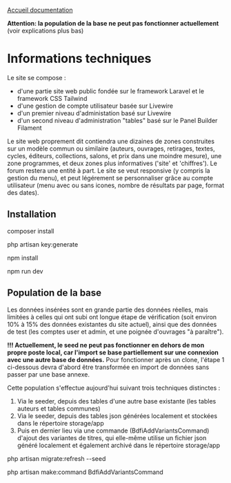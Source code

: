 [Accueil documentation](welcome.md)

**Attention: la population de la base ne peut pas fonctionner actuellement** (voir explications plus bas)

# Informations techniques

Le site se compose :
 - d'une partie site web public fondée sur le framework Laravel et le framework CSS Tailwind
 - d'une gestion de compte utilisateur basée sur Livewire
 - d'un premier niveau d'administation basé sur Livewire
 - d'un second niveau d'administration "tables" basé sur le Panel Builder Filament

 Le site web proprement dit contiendra une dizaines de zones construites sur un modèle commun ou similaire (auteurs, ouvrages, retirages, textes, cycles, éditeurs, collections, salons, et prix dans une moindre mesure), une zone programmes, et deux zones plus informatives ('site' et 'chiffres'). Le forum restera une entité à part. Le site se veut responsive (y compris la gestion du menu), et peut légérement se personnaliser grâce au compte utilisateur (menu avec ou sans icones, nombre de résultats par page, format des dates).

## Installation

 composer install

 php artisan key:generate

 npm install

 npm run dev

## Population de la base

Les données insérées sont en grande partie des données réelles, mais limitées à celles qui ont subi ont longue étape de vérification (soit environ 10% à 15% des données existantes du site actuel), ainsi que des données de test (les comptes user et admin, et une poignée d'ouvrages "à paraître").

**!!! Actuellement, le seed ne peut pas fonctionner en dehors de mon propre poste local, car l'import se base partiellement sur une connexion avec une autre base de données.**
Pour fonctionner après un clone, l'étape 1 ci-dessous devra d'abord être transformée en import de données sans passer par une base annexe.

Cette population s'effectue aujourd'hui suivant trois techniques distinctes :
 1. Via le seeder, depuis des tables d'une autre base existante (les tables auteurs et tables communes)
 2. Via le seeder, depuis des tables json générées localement et stockées dans le répertoire storage/app
 3. Puis en dernier lieu via une commande (BdfiAddVariantsCommand) d'ajout des variantes de titres, qui elle-même utilise un fichier json généré localement et également archivé dans le répertoire storage/app


php artisan migrate:refresh --seed

php artisan make:command BdfiAddVariantsCommand

